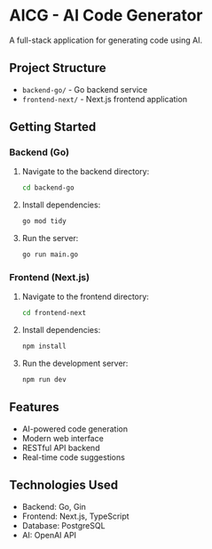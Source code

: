 # AICG - AI Code Generator

A full-stack application for generating code using AI.

## Project Structure

- `backend-go/` - Go backend service
- `frontend-next/` - Next.js frontend application

## Getting Started

### Backend (Go)

1. Navigate to the backend directory:
   ```bash
   cd backend-go
   ```

2. Install dependencies:
   ```bash
   go mod tidy
   ```

3. Run the server:
   ```bash
   go run main.go
   ```

### Frontend (Next.js)

1. Navigate to the frontend directory:
   ```bash
   cd frontend-next
   ```

2. Install dependencies:
   ```bash
   npm install
   ```

3. Run the development server:
   ```bash
   npm run dev
   ```

## Features

- AI-powered code generation
- Modern web interface
- RESTful API backend
- Real-time code suggestions

## Technologies Used

- Backend: Go, Gin
- Frontend: Next.js, TypeScript
- Database: PostgreSQL
- AI: OpenAI API 